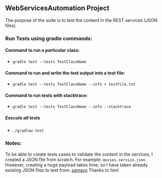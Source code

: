 ## WebServicesAutomation Project

The purpose of the suite is to test the content in the REST services (JSON files).

### Run Tests using gradle commands:

#### Command to run a particular class:
- `gradle test --tests TestClassName`

#### Command to run and write the test output into a test file:
- `gradle test --tests TestClassName --info > testFile.txt`

#### Command to run tests with stacktrace:
- `gradle test --tests TestClassName --info --stacktrace`

##### Execute all tests
- `./gradlew test`

### Notes:
To be able to create tests cases to validate the content in the services, I created a JSON file from scratch. For example: `movies.service.json`.
However, creating a huge payload takes time, so I have taken already existing JSON files to test from: [samayo](https://github.com/samayo/country-json) Thanks to him!
